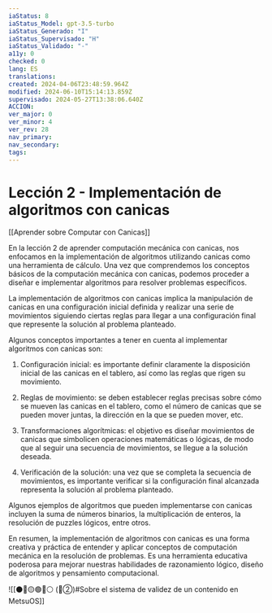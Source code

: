 ```yaml
---
iaStatus: 8
iaStatus_Model: gpt-3.5-turbo
iaStatus_Generado: "I"
iaStatus_Supervisado: "H"
iaStatus_Validado: "-"
a11y: 0
checked: 0
lang: ES
translations: 
created: 2024-04-06T23:48:59.964Z
modified: 2024-06-10T15:14:13.859Z
supervisado: 2024-05-27T13:38:06.640Z
ACCION: 
ver_major: 0
ver_minor: 4
ver_rev: 28
nav_primary: 
nav_secondary: 
tags:
---
```

# Lección 2 - Implementación de algoritmos con canicas

[[Aprender sobre Computar con Canicas]]

En la lección 2 de aprender computación mecánica con canicas, nos enfocamos en la implementación de algoritmos utilizando canicas como una herramienta de cálculo. Una vez que comprendemos los conceptos básicos de la computación mecánica con canicas, podemos proceder a diseñar e implementar algoritmos para resolver problemas específicos.

La implementación de algoritmos con canicas implica la manipulación de canicas en una configuración inicial definida y realizar una serie de movimientos siguiendo ciertas reglas para llegar a una configuración final que represente la solución al problema planteado.

Algunos conceptos importantes a tener en cuenta al implementar algoritmos con canicas son:

1. Configuración inicial: es importante definir claramente la disposición inicial de las canicas en el tablero, así como las reglas que rigen su movimiento.

2. Reglas de movimiento: se deben establecer reglas precisas sobre cómo se mueven las canicas en el tablero, como el número de canicas que se pueden mover juntas, la dirección en la que se pueden mover, etc.

3. Transformaciones algorítmicas: el objetivo es diseñar movimientos de canicas que simbolicen operaciones matemáticas o lógicas, de modo que al seguir una secuencia de movimientos, se llegue a la solución deseada.

4. Verificación de la solución: una vez que se completa la secuencia de movimientos, es importante verificar si la configuración final alcanzada representa la solución al problema planteado.

Algunos ejemplos de algoritmos que pueden implementarse con canicas incluyen la suma de números binarios, la multiplicación de enteros, la resolución de puzzles lógicos, entre otros.

En resumen, la implementación de algoritmos con canicas es una forma creativa y práctica de entender y aplicar conceptos de computación mecánica en la resolución de problemas. Es una herramienta educativa poderosa para mejorar nuestras habilidades de razonamiento lógico, diseño de algoritmos y pensamiento computacional.

![[⚫🔴🟡🟢🔵⚪ (🔴②)#Sobre el sistema de validez de un contenido en MetsuOS]]